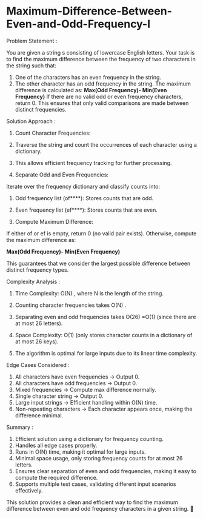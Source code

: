 # Maximum-Difference-Between-Even-and-Odd-Frequency-I

Problem Statement :


You are given a string s consisting of lowercase English letters. Your task is to find the maximum difference between the frequency of two characters in the string such that:
1. One of the characters has an even frequency in the string.
2. The other character has an odd frequency in the string.
The maximum difference is calculated as:
**Max(Odd Frequency)- Min(Even Frequency)**
If there are no valid odd or even frequency characters, return 0. This ensures that only valid comparisons are made between distinct frequencies.

Solution Approach :


1. Count Character Frequencies:

1. Traverse the string and count the occurrences of each character using a dictionary.

2. This allows efficient frequency tracking for further processing.

2. Separate Odd and Even Frequencies:

Iterate over the frequency dictionary and classify counts into:

1. Odd frequency list (of****): Stores counts that are odd.

2. Even frequency list (ef****): Stores counts that are even.

3. Compute Maximum Difference:

If either of or ef is empty, return 0 (no valid pair exists).
Otherwise, compute the maximum difference as:

**Max(Odd Frequency)- Min(Even Frequency)**

This guarantees that we consider the largest possible difference between distinct frequency types.

Complexity Analysis :

1. Time Complexity: O(N) , where N is the length of the string.

1. Counting character frequencies takes O(N) .

2. Separating even and odd frequencies takes O(26) =O(1) (since there are at most 26 letters).

2. Space Complexity: O(1) (only stores character counts in a dictionary of at most 26 keys).
3. The algorithm is optimal for large inputs due to its linear time complexity.

Edge Cases Considered :


1. All characters have even frequencies → Output 0.
2. All characters have odd frequencies → Output 0.
3. Mixed frequencies → Compute max difference normally.
4. Single character string → Output 0.
5. Large input strings → Efficient handling within O(N) time.
6. Non-repeating characters → Each character appears once, making the difference minimal.

Summary :


1. Efficient solution using a dictionary for frequency counting.
2. Handles all edge cases properly.
3. Runs in O(N) time, making it optimal for large inputs.
4. Minimal space usage, only storing frequency counts for at most 26 letters.
5. Ensures clear separation of even and odd frequencies, making it easy to compute the required difference.
6. Supports multiple test cases, validating different input scenarios effectively.

This solution provides a clean and efficient way to find the maximum difference between even and odd frequency characters in a given string. 🚀

